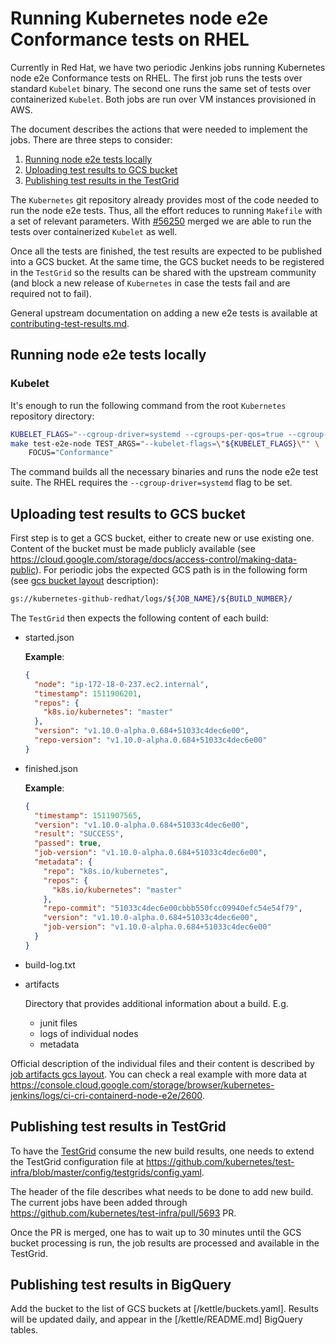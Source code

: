 # Running Kubernetes node e2e Conformance tests on RHEL

Currently in Red Hat, we have two periodic Jenkins jobs running Kubernetes node e2e Conformance tests on RHEL.
The first job runs the tests over standard `Kubelet` binary.
The second one runs the same set of tests over containerized `Kubelet`.
Both jobs are run over VM instances provisioned in AWS.

The document describes the actions that were needed to implement the jobs.
There are three steps to consider:

1. [Running node e2e tests locally](#running-node-e2e-tests-locally)
2. [Uploading test results to GCS bucket](#uploading-test-results-to-gcs-bucket)
3. [Publishing test results in the TestGrid](#publishing-test-results-in-the-testgrid)

The `Kubernetes` git repository already provides most of the code needed to run the node e2e tests.
Thus, all the effort reduces to running `Makefile` with a set of relevant parameters.
With [#56250](https://github.com/kubernetes/kubernetes/pull/56250)
merged we are able to run the tests over containerized `Kubelet` as well.

Once all the tests are finished, the test results are expected to be published
into a GCS bucket. At the same time, the GCS bucket needs to be registered
in the `TestGrid` so the results can be shared with the upstream community
(and block a new release of `Kubernetes` in case the tests fail and are required not to fail).

General upstream documentation on adding a new e2e tests is available at
[contributing-test-results.md](../contributing-test-results.md).

## Running node e2e tests locally

### Kubelet

It's enough to run the following command from the root `Kubernetes` repository
directory:

```sh
KUBELET_FLAGS="--cgroup-driver=systemd --cgroups-per-qos=true --cgroup-root=/"
make test-e2e-node TEST_ARGS="--kubelet-flags=\"${KUBELET_FLAGS}\"" \
    FOCUS="Conformance"
```

The command builds all the necessary binaries and runs the node e2e test suite.
The RHEL requires the ``--cgroup-driver=systemd`` flag to be set.

## Uploading test results to GCS bucket

First step is to get a GCS bucket, either to create new or use existing one.
Content of the bucket must be made publicly available (see https://cloud.google.com/storage/docs/access-control/making-data-public).
For periodic jobs the expected GCS path is in the following form (see [gcs bucket layout](https://github.com/kubernetes/test-infra/blob/master/gubernator/README.md#gcs-bucket-layout) description):

```sh
gs://kubernetes-github-redhat/logs/${JOB_NAME}/${BUILD_NUMBER}/
```

The `TestGrid` then expects the following content of each build:

* started.json

  **Example**:
  ```json
  {
    "node": "ip-172-18-0-237.ec2.internal",
    "timestamp": 1511906201,
    "repos": {
      "k8s.io/kubernetes": "master"
    },
    "version": "v1.10.0-alpha.0.684+51033c4dec6e00",
    "repo-version": "v1.10.0-alpha.0.684+51033c4dec6e00"
  }
  ```

* finished.json

  **Example**:
  ```json
  {
    "timestamp": 1511907565,
    "version": "v1.10.0-alpha.0.684+51033c4dec6e00",
    "result": "SUCCESS",
    "passed": true,
    "job-version": "v1.10.0-alpha.0.684+51033c4dec6e00",
    "metadata": {
      "repo": "k8s.io/kubernetes",
      "repos": {
        "k8s.io/kubernetes": "master"
      },
      "repo-commit": "51033c4dec6e00cbbb550fcc09940efc54e54f79",
      "version": "v1.10.0-alpha.0.684+51033c4dec6e00",
      "job-version": "v1.10.0-alpha.0.684+51033c4dec6e00"
    }
  }
  ```

* build-log.txt
* artifacts

  Directory that provides additional information about a build. E.g.
  * junit files
  * logs of individual nodes
  * metadata

Official description of the individual files and their content is described by [job artifacts gcs layout](https://github.com/kubernetes/test-infra/blob/master/gubernator/README.md#job-artifact-gcs-layout). You can check a real example with more data at https://console.cloud.google.com/storage/browser/kubernetes-jenkins/logs/ci-cri-containerd-node-e2e/2600.

## Publishing test results in TestGrid

To have the [TestGrid](https://testgrid.k8s.io/) consume the new build results, one needs to extend the TestGrid
configuration file at https://github.com/kubernetes/test-infra/blob/master/config/testgrids/config.yaml.

The header of the file describes what needs to be done to add new build.
The current jobs have been added through https://github.com/kubernetes/test-infra/pull/5693 PR.

Once the PR is merged, one has to wait up to 30 minutes until the GCS bucket processing is run, the job results are processed and available in the TestGrid.

## Publishing test results in BigQuery

Add the bucket to the list of GCS buckets at [/kettle/buckets.yaml]. Results will be updated daily, and appear in the [/kettle/README.md] BigQuery tables.
